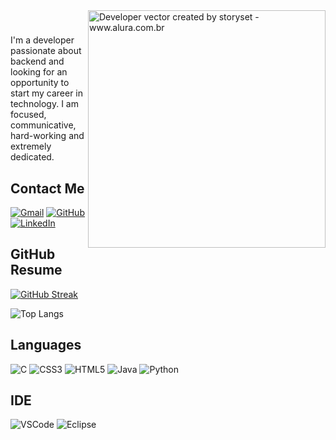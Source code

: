 <img align="right" alt="Developer vector created by storyset - www.alura.com.br" height="380" src="https://www.alura.com.br/artigos/assets/hello-world-em-varias-linguagens/imagem1.gif">
<h1>
    <style color="9b2961">Beatriz Miranda Aguiar</style>
</h1>

I'm a developer passionate about backend and looking for an opportunity to start my career in technology. I am focused, communicative, hard-working and extremely dedicated.

## Contact Me

[![Gmail](https://img.shields.io/badge/Gmail-100000?style=for-the-badge&logo=gmail&logoColor=9b2961)](mailto:bmirandaaguiar@gmail.com)
[![GitHub](https://img.shields.io/badge/GitHub-100000?style=for-the-badge&logo=github&logoColor=9b2961)](https://github.com/BeatrizMirandaAguiar)
[![LinkedIn](https://img.shields.io/badge/LinkedIn-100000?style=for-the-badge&logo=linkedin&logoColor=9b2961)](https://www.linkedin.com/in/beatriz-miranda-aguiar-a3a22a25b/) 

## GitHub Resume

[![GitHub Streak](https://streak-stats.demolab.com/?user=BeatrizMirandaAguiar&theme=bear&background=000&border=pink&dates=FFF)](https://git.io/streak-stats)

![Top Langs](https://github-readme-stats-git-masterrstaa-rickstaa.vercel.app/api/top-langs/?username=BeatrizMirandaAguiar&layout=compact&bg_color=000&border_color=30A3DC&title_color=E94D5F&text_color=FFF)

## Languages
![C](https://img.shields.io/badge/C-100000?style=for-the-badge&logo=c&logoColor=9b2961)
![CSS3](https://img.shields.io/badge/CSS3-100000?style=for-the-badge&logo=css3&logoColor=9b2961)
![HTML5](https://img.shields.io/badge/HTML5-100000?style=for-the-badge&logo=html5&logoColor=9b2961)
![Java](https://img.shields.io/badge/Java-100000?style=for-the-badge&logo=openjdk&logoColor=9b2961)
![Python](https://img.shields.io/badge/Python-100000?style=for-the-badge&logo=python&logoColor=9b2961)

## IDE
![VSCode](https://img.shields.io/badge/VSCode-100000?style=for-the-badge&logo=visual%20studio%20code&logoColor=9b2961)
![Eclipse](https://img.shields.io/badge/Eclipse-100000?style=for-the-badge&logo=eclipse&logoColor=9b2961)
